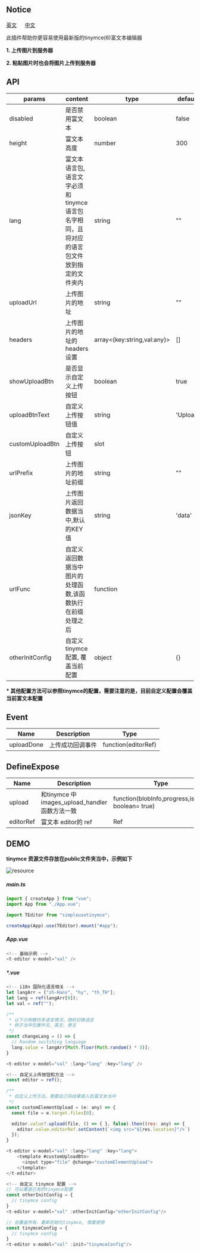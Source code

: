 ## Notice
[英文](https://github.com/numver/simpleUseTinymce#readme) &emsp; [中文](https://github.com/UsefulPlugins/simpleUseTinymce/blob/main/README_CN.md)

此插件帮助你更容易使用最新版的tinymce(6)富文本编辑器

**1. 上传图片到服务器**

**2. 粘贴图片时也会将图片上传到服务器**

## API

|params|content|type|default|
|----|----|----|----|
|disabled|是否禁用富文本|boolean|false|
|height|富文本高度 |number|300|
|lang|富文本语言包, 语言文字必须和tinymce语言包名字相同，且将对应的语言包文件放到指定的文件夹内 |string|""|
|uploadUrl|上传图片的地址|string|""|
|headers|上传图片的地址的 headers设置|array<{key:string,val:any}>|[]|
|showUploadBtn|是否显示自定义上传按钮|boolean|true|
|uploadBtnText|自定义上传按钮值|string|'Upload'|
|customUploadBtn|自定义上传按钮|slot|
|urlPrefix|上传图片的地址前缀 |string|""|
|jsonKey| 上传图片返回数据当中,默认的KEY值 |string|'data'|
|urlFunc|自定义返回数据当中图片的处理函数,该函数执行在前缀处理之后 |function||
|otherInitConfig|自定义 tinymce 配置, 覆盖当前配置 |object|{}|

**\* 其他配置方法可以参照tinymce的配置，需要注意的是，目前自定义配置会覆盖当前富文本配置**

## Event

|Name|Description|Type|
|----|----|----|
|uploadDone|上传成功回调事件|function(editorRef)|

## DefineExpose

|Name|Description|Type|
|----|----|----|
|upload|和tinymce 中images_upload_handler函数方法一致|function(blobInfo,progress,isBlob: boolean= true)|
|editorRef|富文本 editor的 ref|Ref|

## DEMO
**tinymce 资源文件存放在public文件夹当中，示例如下**

![resource](https://github.com/numver/simpleUseTinymce/blob/main/assets/resource.png)


##### main.ts
```javascript
import { createApp } from "vue";
import App from "./App.vue";

import TEditor from "simpleusetinymce";

createApp(App).use(TEditor).mount("#app");
```

##### App.vue
```javascript
<!-- 基础示例 -->
<t-editor v-model="val" />
```

##### *.vue
```javascript
<!-- i18n 国际化语言相关 -->
let langArr = ["zh-Hans", "hy", "th_TH"];
let lang = ref(langArr[0]);
let val = ref("");

/**
 * 以下示例模仿多语言情况，随机切换语言
 * 例子当中包裹中文、英文、泰文
 */
const changeLang = () => {
  // Random switching language
  lang.value = langArr[Math.floor(Math.random() * 3)];
}

<t-editor v-model="val" :lang="lang" :key="lang" />
```

```javascript
<!-- 自定义上传按钮和方法 -->
const editor = ref();

/**
 * 自定义上传方法，需要自己将结果插入到富文本当中
 */
const customElementUpload = (e: any) => {
  const file = e.target.files[0];

  editor.value?.upload(file, () => { }, false).then((res: any) => {
    editor.value.editorRef.setContent(`<img src="${res.location}"/>`)
  });
}

<t-editor v-model="val" :lang="lang" :key="lang">
    <template #customUploadBtn>
      <input type="file" @change="customElementUpload">
    </template> 
</t-editor>
```

```javascript
<!-- 自定义 tinymce 配置 -->
// 可以覆盖已有的tinymce配置
const otherInitConfig = {
  // tinymce config
}
<t-editor v-model="val" :otherInitConfig="otherInitConfig"/>

// 会覆盖所有，重新初始化tinymce, 慎重使用
const tinymceConfig = {
  // tinymce config
}
<t-editor v-model="val" :init="tinymceConfig"/>
```

